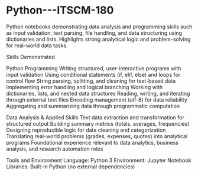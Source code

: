 # Python---ITSCM-180
Python notebooks demonstrating data analysis and programming skills such as input validation, text parsing, file handling, and data structuring using dictionaries and lists. Highlights strong analytical logic and problem-solving for real-world data tasks.

Skills Demonstrated

Python Programming
Writing structured, user-interactive programs with input validation
Using conditional statements (if, elif, else) and loops for control flow
String parsing, splitting, and cleaning for text-based data
Implementing error handling and logical branching
Working with dictionaries, lists, and nested data structures
Reading, writing, and iterating through external text files
Encoding management (utf-8) for data reliability
Aggregating and summarizing data through programmatic computation

Data Analysis & Applied Skills
Text data extraction and transformation for structured output
Building summary metrics (totals, averages, frequencies)
Designing reproducible logic for data cleaning and categorization
Translating real-world problems (grades, expenses, quotes) into analytical programs
Foundational experience relevant to data analytics, business analysis, and research automation roles

Tools and Environment
Language: Python 3
Environment: Jupyter Notebook
Libraries: Built-in Python (no external dependencies)
